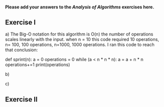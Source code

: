 #### Please add your answers to the ***Analysis of  Algorithms*** exercises here.

## Exercise I

a) The Big-O notation for this algorithm is O(n) the number of operations scales linearly with the input. when n = 10 this code required 10 operations, n= 100, 100 operations, n=1000, 1000 operations. I ran this code to reach that conclusion:

def sprint(n):
    a = 0
    operations = 0
    while (a < n * n * n):
    a = a + n * n
    operations+=1
    print(operations)


b)


c)

## Exercise II


